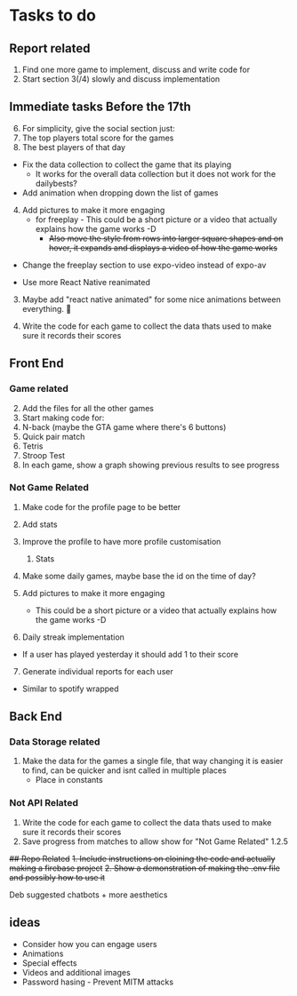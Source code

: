 # Tasks to do
## Report related
1. Find one more game to implement, discuss and write code for
2. Start section 3(/4) slowly and discuss implementation


## Immediate tasks Before the 17th


6. For simplicity, give the social section just:
 1. The top players total score for the games
 2. The best players of that day
 * Fix the data collection to collect the game that its playing
    * It works for the overall data collection but it does not work for the dailybests?
 * Add animation when dropping down the list of games



4. Add pictures to make it more engaging
    * for freeplay - This could be a short picture or a video that actually explains how the game works -D
        * ~~Also move the style from rows into larger square shapes and on hover, it expands and displays a video of how the game works~~


* Change the freeplay section to use expo-video instead of expo-av

* Use more React Native reanimated
3. Maybe add "react native animated" for some nice animations between everything. 🪇

1. Write the code for each game to collect the data thats used to make sure it records their scores

## Front End
### Game related
2. Add the files for all the other games
3. Start making code for:
 1. N-back (maybe the GTA game where there's 6 buttons)
 2. Quick pair match
 3. Tetris
 4. Stroop Test
4. In each game, show a graph showing previous results to see progress

### Not Game Related
1. Make code for the profile page to be better
 1. Add stats
 2. Improve the profile to have more profile customisation
    1. Stats
2. Make some daily games, maybe base the id on the time of day?

4. Add pictures to make it more engaging
    * This could be a short picture or a video that actually explains how the game works -D
5. Daily streak implementation
 * If a user has played yesterday it should add 1 to their score
7. Generate individual reports for each user
 * Similar to spotify wrapped
## Back End

### Data Storage related
1. Make the data for the games a single file, that way changing it is easier to find, can be quicker and isnt called in multiple places
    * Place in constants

### Not API Related
1. Write the code for each game to collect the data thats used to make sure it records their scores
2. Save progress from matches to allow show for "Not Game Related" 1.2.5



~~## Repo Related~~
~~1. Include instructions on cloining the code and actually making a firebase project~~
~~2. Show a demonstration of making the .env file and possibly how to use it~~

Deb suggested chatbots + more aesthetics

## ideas
* Consider how you can engage users
 * Animations
 * Special effects
 * Videos and additional images
* Password hasing - Prevent MITM attacks